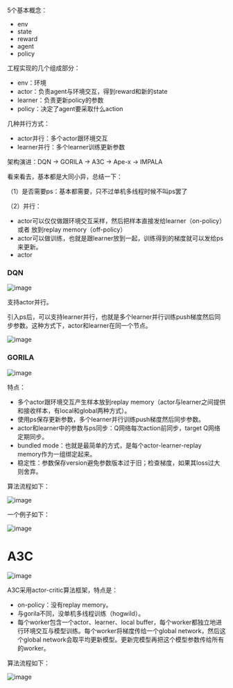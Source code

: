 
5个基本概念：
 - env
 - state
 - reward
 - agent
 - policy


工程实现的几个组成部分：
 - env：环境
 - actor：负责agent与环境交互，得到reward和新的state
 - learner：负责更新policy的参数
 - policy：决定了agent要采取什么action

几种并行方式：
 - actor并行：多个actor跟环境交互
 - learner并行：多个learner训练更新参数

架构演进：DQN -> GORILA -> A3C -> Ape-x -> IMPALA

看来看去，基本都是大同小异，总结一下：

（1）是否需要ps：基本都需要，只不过单机多线程时候不叫ps罢了

（2）并行：
- actor可以仅仅做跟环境交互采样，然后把样本直接发给learner（on-policy） 或者 放到replay memory（off-policy）
- actor可以做训练，也就是跟learner放到一起，训练得到的梯度就可以发给ps来更新。
- actor 

### DQN

![image](https://user-images.githubusercontent.com/12492564/149626533-35d78385-fa08-40b7-93e3-95d6dd8df0c1.png)

支持actor并行。

引入ps后，可以支持learner并行，也就是多个learner并行训练push梯度然后同步参数。这种方式下，actor和learner在同一个节点。

![image](https://user-images.githubusercontent.com/12492564/149627427-a3ba0f77-e59e-4090-a43c-362290d8f7fa.png)

### GORILA

![image](https://user-images.githubusercontent.com/12492564/149627797-84abc9c3-3f17-4d9b-b81d-530ae94392b2.png)


特点：
 - 多个actor跟环境交互产生样本放到replay memory（actor与learner之间提供和接收样本，有local和global两种方式）。
 - 使用ps保存更新参数，多个learner并行训练push梯度然后同步参数。
 - actor和learner中的参数与ps同步：Q网络每次action前同步，target Q网络定期同步。
 - bundled mode：也就是最简单的方式，是每个actor-learner-replay memory作为一组绑定起来。
 - 稳定性：参数保存version避免参数版本过于旧；检查梯度，如果其loss过大则舍弃。

算法流程如下：

![image](https://user-images.githubusercontent.com/12492564/149628373-1ca1fb92-3eeb-406f-8d9b-3eea32812c00.png)

一个例子如下：

![image](https://user-images.githubusercontent.com/12492564/149628441-4e333865-50d2-41a8-a268-b630501bfe4c.png)

# A3C

![image](https://user-images.githubusercontent.com/12492564/149652662-3dfb8941-8161-464c-92e6-ad69e10eb01b.png)

A3C采用actor-critic算法框架，特点是：
 - on-policy：没有replay memory。
 - 与gorila不同，没单机多线程训练（hogwild）。
 - 每个worker包含一个actor、learner、local buffer，每个worker都独立地进行环境交互与模型训练。每个worker将梯度传给一个global network，然后这个global network会取平均更新模型。更新完模型再把这个模型参数传给所有的worker。

算法流程如下：

![image](https://user-images.githubusercontent.com/12492564/149653084-0ab84e8c-9c47-4c10-b8a8-3fd3a2d3118c.png)


